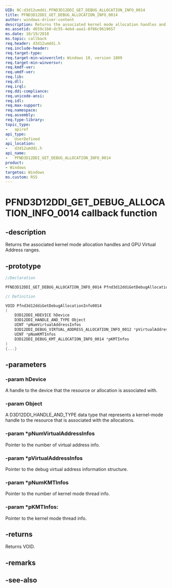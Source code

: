 ```yaml
---
UID: NC:d3d12umddi.PFND3D12DDI_GET_DEBUG_ALLOCATION_INFO_0014
title: PFND3D12DDI_GET_DEBUG_ALLOCATION_INFO_0014
author: windows-driver-content
description: Returns the associated kernel mode allocation handles and GPU Virtual Address ranges.
ms.assetid: d659c1b0-dc55-4ebd-aaa1-8f86c9619657
ms.date: 10/19/2018
ms.topic: callback
req.header: d3d12umddi.h
req.include-header:
req.target-type:
req.target-min-winverclnt: Windows 10, version 1809
req.target-min-winversvr:
req.kmdf-ver:
req.umdf-ver:
req.lib:
req.dll:
req.irql: 
req.ddi-compliance:
req.unicode-ansi:
req.idl:
req.max-support:
req.namespace:
req.assembly:
req.type-library: 
topic_type: 
-	apiref
api_type: 
-	UserDefined
api_location: 
-	d3d12umddi.h
api_name: 
-	PFND3D12DDI_GET_DEBUG_ALLOCATION_INFO_0014
product:
- Windows
targetos: Windows
ms.custom: RS5
---
```


# PFND3D12DDI_GET_DEBUG_ALLOCATION_INFO_0014 callback function

## -description

Returns the associated kernel mode allocation handles and GPU Virtual Address ranges.

## -prototype

```cpp
//Declaration

PFND3D12DDI_GET_DEBUG_ALLOCATION_INFO_0014 Pfnd3d12ddiGetDebugAllocationInfo0014; 

// Definition

VOID Pfnd3d12ddiGetDebugAllocationInfo0014 
(
	D3D12DDI_HDEVICE hDevice
	D3D12DDI_HANDLE_AND_TYPE Object
	UINT *pNumVirtualAddressInfos
	D3D12DDI_DEBUG_VIRTUAL_ADDRESS_ALLOCATION_INFO_0012 *pVirtualAddressInfos
	UINT *pNumKMTInfos
	D3D12DDI_DEBUG_KMT_ALLOCATION_INFO_0014 *pKMTInfos
)
{...}

```

## -parameters

### -param hDevice

A handle to the device that the resource or allocation is associated with.

### -param Object

A D3D12DDI_HANDLE_AND_TYPE data type that represents a kernel-mode handle to the resource that is associated with the allocations.

### -param *pNumVirtualAddressInfos

Pointer to the number of virtual address info.

### -param *pVirtualAddressInfos

Pointer to the debug virtual address information structure.

### -param *pNumKMTInfos

Pointer to the number of kernel mode thread info.

### -param *pKMTInfos: 

Pointer to the kernel mode thread info.

## -returns

Returns VOID.

## -remarks



## -see-also
